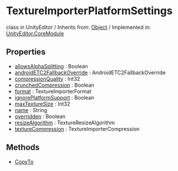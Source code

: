 # TextureImporterPlatformSettings
class in UnityEditor
 / Inherits from: <a href="https://docs.unity3d.com/6000.2/Documentation/ScriptReference/Object.html">Object</a> / Implemented in: <a href="https://docs.unity3d.com/6000.2/Documentation/ScriptReference/UnityEditor.CoreModule.html">UnityEditor.CoreModule</a>

## Properties
- <a href="https://docs.unity3d.com/6000.2/Documentation/ScriptReference/TextureImporterPlatformSettings-allowsAlphaSplitting.html">allowsAlphaSplitting</a> : Boolean
- <a href="https://docs.unity3d.com/6000.2/Documentation/ScriptReference/TextureImporterPlatformSettings-androidETC2FallbackOverride.html">androidETC2FallbackOverride</a> : AndroidETC2FallbackOverride
- <a href="https://docs.unity3d.com/6000.2/Documentation/ScriptReference/TextureImporterPlatformSettings-compressionQuality.html">compressionQuality</a> : Int32
- <a href="https://docs.unity3d.com/6000.2/Documentation/ScriptReference/TextureImporterPlatformSettings-crunchedCompression.html">crunchedCompression</a> : Boolean
- <a href="https://docs.unity3d.com/6000.2/Documentation/ScriptReference/TextureImporterPlatformSettings-format.html">format</a> : TextureImporterFormat
- <a href="https://docs.unity3d.com/6000.2/Documentation/ScriptReference/TextureImporterPlatformSettings-ignorePlatformSupport.html">ignorePlatformSupport</a> : Boolean
- <a href="https://docs.unity3d.com/6000.2/Documentation/ScriptReference/TextureImporterPlatformSettings-maxTextureSize.html">maxTextureSize</a> : Int32
- <a href="https://docs.unity3d.com/6000.2/Documentation/ScriptReference/TextureImporterPlatformSettings-name.html">name</a> : String
- <a href="https://docs.unity3d.com/6000.2/Documentation/ScriptReference/TextureImporterPlatformSettings-overridden.html">overridden</a> : Boolean
- <a href="https://docs.unity3d.com/6000.2/Documentation/ScriptReference/TextureImporterPlatformSettings-resizeAlgorithm.html">resizeAlgorithm</a> : TextureResizeAlgorithm
- <a href="https://docs.unity3d.com/6000.2/Documentation/ScriptReference/TextureImporterPlatformSettings-textureCompression.html">textureCompression</a> : TextureImporterCompression

## Methods
- <a href="https://docs.unity3d.com/6000.2/Documentation/ScriptReference/TextureImporterPlatformSettings.CopyTo.html">CopyTo</a>
